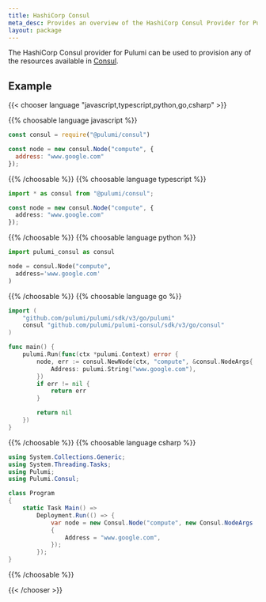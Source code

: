 ```yaml
---
title: HashiCorp Consul
meta_desc: Provides an overview of the HashiCorp Consul Provider for Pulumi.
layout: package
---
```


The HashiCorp Consul provider for Pulumi can be used to provision any of the resources available in [Consul](https://www.consul.io/).

## Example

{{< chooser language "javascript,typescript,python,go,csharp" >}}

{{% choosable language javascript %}}

```javascript
const consul = require("@pulumi/consul")

const node = new consul.Node("compute", {
  address: "www.google.com"
});
```

{{% /choosable %}}
{{% choosable language typescript %}}

```typescript
import * as consul from "@pulumi/consul";

const node = new consul.Node("compute", {
  address: "www.google.com"
});
```

{{% /choosable %}}
{{% choosable language python %}}

```python
import pulumi_consul as consul

node = consul.Node("compute",
  address='www.google.com'
)
```

{{% /choosable %}}
{{% choosable language go %}}

```go
import (
	"github.com/pulumi/pulumi/sdk/v3/go/pulumi"
	consul "github.com/pulumi/pulumi-consul/sdk/v3/go/consul"
)

func main() {
	pulumi.Run(func(ctx *pulumi.Context) error {
		node, err := consul.NewNode(ctx, "compute", &consul.NodeArgs{
			Address: pulumi.String("www.google.com"),
		})
		if err != nil {
			return err
		}

		return nil
	})
}

```

{{% /choosable %}}
{{% choosable language csharp %}}

```csharp
using System.Collections.Generic;
using System.Threading.Tasks;
using Pulumi;
using Pulumi.Consul;

class Program
{
    static Task Main() =>
        Deployment.Run(() => {
            var node = new Consul.Node("compute", new Consul.NodeArgs
            {
                Address = "www.google.com",
            });
        });
}
```

{{% /choosable %}}

{{< /chooser >}}
